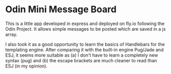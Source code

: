 # Odin Mini Message Board

This is a little app developed in express and deployed on fly.io following the Odin Project. It allows simple messages to be posted which are saved in a js array. 

I also took it as a good opportunity to learn the basics of Handlebars for the templating engine. After comparing it with the built-in engine Pug/Jade and ESJ, it seems more suitable as (a) I don't have to learn a completely new syntax (pug) and (b) the escape brackets are much cleaner to read than ESJ (in my opinion). 
